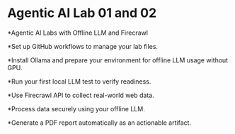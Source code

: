 # Agentic AI Lab 01 and 02
*Agentic AI Labs with Offline LLM and Firecrawl

*Set up GitHub workflows to manage your lab files.

*Install Ollama and prepare your environment for offline LLM usage without GPU.

*Run your first local LLM test to verify readiness.

*Use Firecrawl API to collect real-world web data.

*Process data securely using your offline LLM.

*Generate a PDF report automatically as an actionable artifact.
